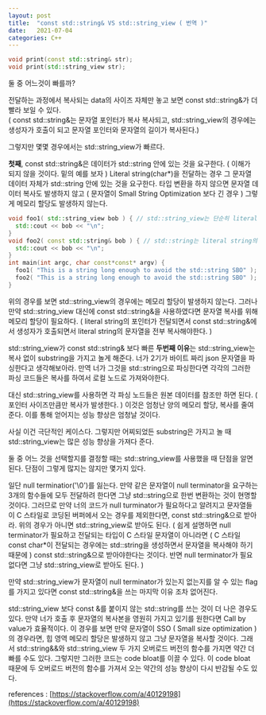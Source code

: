 ```yaml
---
layout: post
title:  "const std::string& VS std::string_view ( 번역 )"
date:   2021-07-04
categories: C++
---
```


```c++
void print(const std::string& str);
void print(std::string_view str);
```

둘 중 어느것이 빠를까?          

전달하는 과정에서 복사되는 data의 사이즈 자체만 놓고 보면 const std::string&가 더 빨라 보일 수 있다.     
( const std::string&는 문자열 포인터가 복사 복사되고, std::string_view의 경우에는 생성자가 호출이 되고 문자열 포인터와 문자열의 길이가 복사된다.)             

그렇지만 몇몇 경우에서는 std::string_view가 빠르다.               

**첫째**, const std::string&은 데이터가 std::string 안에 있는 것을 요구한다. ( 이해가 되지 않을 것이다. 밑의 예를 보자 ) Literal string(char*)을 전달하는 경우 그 문자열 데이터 자체가 std::string 안에 있는 것을 요구한다. 타입 변환을 하지 않으면 문자열 데이터 복사도 발생하지 않고 ( 문자열이 Small String Optimization 보다 긴 경우 ) 그렇게 메모리 할당도 발생하지 않는다.          

```c++
void foo1( std::string_view bob ) { // std::string_view는 단순히 literal string의 포인터만 가지고 있다.
  std::cout << bob << "\n";
}
void foo2( const std::string& bob ) { // std::string는 literal string의 모든 문자열을 bob으로 복사해야한다. ( std::string이 데이터를 가지고 있어야 한다. ) 
  std::cout << bob << "\n";
}
int main(int argc, char const*const* argv) {
  foo1( "This is a string long enough to avoid the std::string SBO" ); 
  foo2( "This is a string long enough to avoid the std::string SBO" ); 
}
```

위의 경우를 보면 std::string_view의 경우에는 메모리 할당이 발생하지 않는다. 그러나 만약 std::string_view 대신에 const std::string&을 사용하였다면 문자열 복사를 위해 메모리 할당이 필요하다. ( literal string의 포인터가 전달되면서 const std::string&에서 생성자가 호출되면서 literal string의 문자열을 전부 복사해야한다. )                        


std::string_view가 const std::string& 보다 빠른 **두번째 이유**는 std::string_view는 복사 없이 substring을 가지고 놀게 해준다. 너가 2기가 바이트 짜리 json 문자열을 파싱한다고 생각해보아라. 만역 너가 그것을 std::string으로 파싱한다면 각각의 그러한 파싱 코드들은 복사를 하여서 로컬 노드로 가져와야한다.          

대신 std::string_view를 사용하면 각 파싱 노드들은 원본 데이터를 참조만 하면 된다. ( 포인터 사이즈만큼만 복사가 발생한다. ) 이것은 엄청난 양의 메모리 할당, 복사를 줄여준다. 이를 통해 얻어지는 성능 향상은 엄청날 것이다.           

사실 이건 극단적인 케이스다. 그렇지만 어찌되었든 substring은 가지고 놀 때 std::string_view는 많은 성능 향상을 가져다 준다.             

둘 중 어느 것을 선택할지를 결정할 때는 std::string_view를 사용했을 때 단점을 알면 된다. 단점이 그렇게 많지는 않지만 몇가지 있다.         

일단 null terminatior('\0')를 잃는다. 만약 같은 문자열이 null terminator을 요구하는 3개의 함수들에 모두 전달하려 한다면 그냥 std::string으로 한번 변환하는 것이 현명할 것이다. 그러므로 만약 너의 코드가 null turminator가 필요하다고 알려지고 문자열들이 C 스타일로 코딩된 버퍼에서 오는 경우를 제외한다면, const std::string&으로 받아라. 위의 경우가 아니면 std::string_view로 받아도 된다. ( 쉽게 설명하면 null terminator가 필요하고 전달되는 타입이 C 스타일 문자열이 아니라면 ( C 스타일 const char*이 전달되는 경우에는 std::string을 생성하면서 문자열을 복사해야 하기 때문에 ) const std::string&으로 받아야한다는 것이다. 반면 null terminator가 필요 없다면 그냥 std::string_view로 받아도 된다. )            

만약 std::string_view가 문자열이 null terminator가 있는지 없는지를 알 수 있는 flag를 가지고 있다면 const std::string&을 쓰는 마지막 이유 조차 없어진다.           

std::string_view 보다 const &를 붙이지 않는 std::string를 쓰는 것이 더 나은 경우도 있다. 만약 너가 호출 후 문자열의 복사본을 영원히 가지고 있기를 원한다면 Call by value가 효율적이다. 이 경우를 보면 만약 문자열이 SSO ( Small size optimization )의 경우라면, 힙 영역 메모리 할당은 발생하지 않고 그냥 문자열을 복사할 것이다. 그래서 std::string&&와 std::string_view 두 가지 오버로드 버전의 함수를 가지면 약간 더 빠를 수도 있다. 그렇지만 그러한 코드는 code bloat를 이끌 수 있다. 이 code bloat 때문에 두 오버로드 버전의 함수를 가져서 오는 약간의 성능 향상이 다시 반감될 수도 있다.             

references : [https://stackoverflow.com/a/40129198](https://stackoverflow.com/a/40129198)     